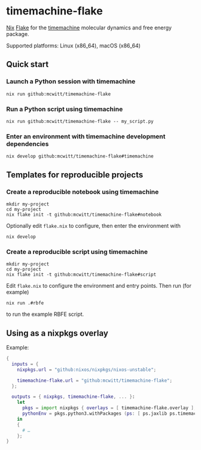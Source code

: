 # timemachine-flake

[Nix][] [Flake](https://nixos.wiki/wiki/Flakes) for the
[timemachine][] molecular dynamics and free energy package.

Supported platforms: Linux (x86_64), macOS (x86_64)

## Quick start

### Launch a Python session with timemachine

```console
nix run github:mcwitt/timemachine-flake
```

### Run a Python script using timemachine

```console
nix run github:mcwitt/timemachine-flake -- my_script.py
```


### Enter an environment with timemachine development dependencies

   ```console
   nix develop github:mcwitt/timemachine-flake#timemachine
   ```
   
## Templates for reproducible projects

### Create a reproducible notebook using timemachine

```console
mkdir my-project
cd my-project
nix flake init -t github:mcwitt/timemachine-flake#notebook
```

Optionally edit `flake.nix` to configure, then enter the
environment with

```console
nix develop
```

### Create a reproducible script using timemachine

```console
mkdir my-project
cd my-project
nix flake init -t github:mcwitt/timemachine-flake#script
```

Edit `flake.nix` to configure the environment and entry points.
Then run (for example)

```console
nix run .#rbfe
```

to run the example RBFE script.

## Using as a  nixpkgs overlay

Example:

```nix
{
  inputs = {
    nixpkgs.url = "github:nixos/nixpkgs/nixos-unstable";

    timemachine-flake.url = "github:mcwitt/timemachine-flake";
  };

  outputs = { nixpkgs, timemachine-flake, ... }:
    let
      pkgs = import nixpkgs { overlays = [ timemachine-flake.overlay ]; };
      pythonEnv = pkgs.python3.withPackages (ps: [ ps.jaxlib ps.timemachine ]);
    in
    {
      # …
    };
}
```

[Nix]: https://nixos.org/
[timemachine]: https://github.com/proteneer/timemachine
[nixGL]: https://github.com/guibou/nixGL
